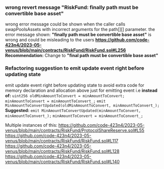 ### wrong revert message "RiskFund: finally path must be convertible base asset"
wrong error message could be shown when the caller calls swapPoolsAssets with incorrect arguments for the path[][] parameter.
the error message shown: **"finally path must be convertible base asset"** is wrong and could be misleading to the users
**https://github.com/code-423n4/2023-05-venus/blob/main/contracts/RiskFund/RiskFund.sol#L256**
**Recommendation:**
Change to **"final path must be convertible base asset"**

###  Refactoring suggestion to emit update event right before updating state
emit update event right before updating state to avoid extra code for memory declaration and allocation above just for emitting event
i.e **instead of:**
 `uint256 oldMinAmountToConvert = minAmountToConvert;`
 `minAmountToConvert = minAmountToConvert_;`
 `emit MinAmountToConvertUpdated(oldMinAmountToConvert, minAmountToConvert_);`
**Suggested:**
 `emit MinAmountToConvertUpdated(minAmountToConvert, minAmountToConvert_);`
 `minAmountToConvert = minAmountToConvert_;
`

Multiple instances of this:
https://github.com/code-423n4/2023-05-venus/blob/main/contracts/RiskFund/ProtocolShareReserve.sol#L55
https://github.com/code-423n4/2023-05-venus/blob/main/contracts/RiskFund/RiskFund.sol#L117
https://github.com/code-423n4/2023-05-venus/blob/main/contracts/RiskFund/RiskFund.sol#L128
https://github.com/code-423n4/2023-05-venus/blob/main/contracts/RiskFund/RiskFund.sol#L140